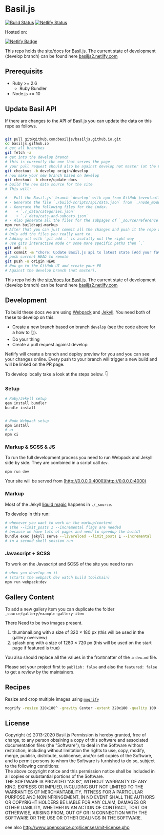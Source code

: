 # Basil.js

[![Build Status](https://travis-ci.org/basiljs/basiljs.github.io.svg?branch=master)](https://travis-ci.org/basiljs/basiljs.github.io) [![Netlify Status](https://api.netlify.com/api/v1/badges/c081644c-312b-486e-8594-8bb5c3a869ca/deploy-status)](https://app.netlify.com/sites/basiljs2/deploys)

Hosted on:  

[![Netlify Badge](https://www.netlify.com/img/global/badges/netlify-color-accent.svg)](https://basiljs2.netlify.com/)

This repo holds the [site/docs for Basil.js](https://basiljs.github.io/). The current state of development (develop branch) can be found here [basiljs2.netlify.com](https://basiljs2.netlify.com/)

## Prerequisits

- Ruby >= 2.6
  - Ruby Bundler
- Node.js >= 10

## Update Basil API  

If there are changes to the API of Basil.js you can update the data on this repo as follows.  

```bash

git pull git@github.com:basiljs/basiljs.github.io.git
cd basiljs.github.io
# get all branches
git fetch -a
# get into the develop branch
# this is currently the one that serves the page
# your pull request should also be against develop not master (at the moment)
git checkout -b develop origin/develop
# now make your new branch based on develop
git checkout -b chore/update-docs
# build the new data source for the site
# This will:  

# - Pull the Basil.js' branch `develop` with npm from GitHub (eventually this should be the master, not the develop branch).
# - Generate the file `./build-scripts/api/data.json` from `./node_modules/basiljs/basil.js` using [documentation.js](http://documentation.js.org/).
# - Generate the following files for the index.
#    + `./_data/categories.json`
#    + `./_data/cats-and-subcats.json`
# - Also generate all the files for the subpages of `_source/reference`.  
npm run build:api-markup
# After that you can just commit all the changes and push it the repo again. Netlify will take care of the Jekyll build.  
# Only add the files you really want to.
# Adding all with `git add .` is acutally not the right way
# use gits interactive mode or some more specific paths then `.`
git add -i
git commit -m "chore: Update Basil.js api to latest state [Add your favorite emoji here]"
# push current HEAD to remote
git push -u origin HEAD
# Now go to the GitHub UI and create your PR
# Against the develop branch (not master).
```

This repo holds the [site/docs for Basil.js](https://basiljs.github.io/). The current state of development (develop branch) can be found here [basiljs2.netlify.com](https://basiljs2.netlify.com/)

## Development

To build these docs we are using [Webpack](https://webpack.js.org/) and [Jekyll](https://jekyllrb.com/). You need both of these to develop on this.  

- Create a new branch based on branch `develop` (see the code above for a how to 👆).
- Do your thing
- Create a pull request against develop

Netlify will create a branch and deploy preview for you and you can see your changes online. Every push to your branch will trigger a new build and will be linked on the PR page.



To develop locally take a look at the steps below. 👇

### Setup

```bash
# Ruby/Jekyll setup
gem install bundler
bundle install


# Node Webpack setup
npm install
# or
npm ci
```

### Markup & SCSS & JS

To run the full development process you need to run Webpack and Jekyll side by side. They are combined in a script call `dev`.

```bash
npm run dev
```

Your site will be served from [http://0.0.0.0:4000](http://0.0.0.0:4000)

### Markup

Most of the Jekyll [liquid magic](https://github.com/Shopify/liquid/wiki/Liquid-for-Designers) happens in `./_source`.  

To develop in this run:

```bash
# whenever you want to work on the markup/content
# (the --limit_posts 1 --incremental flags are needed
# because we have lots of pages and need to speedup the build)
bundle exec jekyll serve --livereload --limit_posts 1 --incremental
# in a second shell session run
```

### Javascript + SCSS

To work on the Javascript and SCSS of the site you need to run

```bash
# when you develop on it
# (starts the webpack dev watch build toolchain)
npm run webpack:dev
```

## Gallery Content

To add a new gallery item you can duplicate the folder `_source/gallery/example-gallery-item`

There Need to be two images present.

1. thumbnail.png with a size of 320 × 180 px (this will be used in the gallery overview)
2. splash.png with a size of 1280 × 720 px (this will be used on the start page if featured is true)

You also should replace all the values in the frontmatter of the `index.md` file.  

Please set your project first to `publish: false` and also the `featured: false` to get a review by the maintainers.

## Recipes

Resize and crop multiple images using [`mogrify`](https://www.imagemagick.org/script/mogrify.php)  

```bash
mogrify -resize 320x180^ -gravity Center -extent 320x180 -quality 100 -format png ./*/thumbnail.jpg

```

## License

Copyright (c)  2013-2020 Basil.js
Permission is hereby granted, free of charge, to any person obtaining a copy of this software and associated documentation files (the "Software"), to deal in the Software  without restriction, including without limitation the rights to use, copy, modify, merge, publish, distribute, sublicense, and/or sell copies of the Software, and to  permit persons to whom the Software is furnished to do so, subject to the following conditions:  
The above copyright notice and this permission notice shall be included in all copies or substantial portions of the Software.  
THE SOFTWARE IS PROVIDED "AS IS", WITHOUT WARRANTY OF ANY KIND, EXPRESS OR IMPLIED, INCLUDING BUT NOT LIMITED TO THE WARRANTIES OF MERCHANTABILITY, FITNESS FOR A  PARTICULAR PURPOSE AND NONINFRINGEMENT. IN NO EVENT SHALL THE AUTHORS OR COPYRIGHT HOLDERS BE LIABLE FOR ANY CLAIM, DAMAGES OR OTHER LIABILITY, WHETHER IN AN ACTION OF  CONTRACT, TORT OR OTHERWISE, ARISING FROM, OUT OF OR IN CONNECTION WITH THE SOFTWARE OR THE USE OR OTHER DEALINGS IN THE SOFTWARE.  

see also http://www.opensource.org/licenses/mit-license.php


